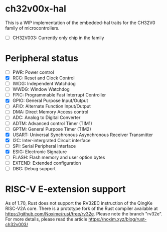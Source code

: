 # ch32v00x-hal

This is a WIP implementation of the embedded-hal traits for the CH32V0 family of microcontrollers.

- [ ] CH32V003: Currently only chip in the family

# Peripheral status

- [ ] PWR: Power control
- [x] RCC: Reset and Clock Control
- [ ] IWDG: Independent Watchdog
- [ ] WWDG: Window Watchdog
- [ ] FPIC: Programmable Fast Interrupt Controller
- [x] GPIO: General Purpose Input/Output
- [ ] AFIO: Alternate Function Input/Output
- [ ] DMA: Direct Memory Access control
- [ ] ADC: Analog to Digital Converter
- [ ] ADTM: Advanced control Timer (TIM1)
- [ ] GPTM: General Purpose Timer (TIM2)
- [x] USART: Universal Synchronous Asynchronous Receiver Transmitter
- [x] I2C: Inter-intergrated Circuit interface
- [ ] SPI: Serial Peripheral Interface
- [x] ESIG: Electronic Signature
- [ ] FLASH: Flash memory and user option bytes
- [ ] EXTEND: Extended configuration
- [ ] DBG: Debug support

# RISC-V E-extension support

As of 1.70, Rust does not support the RV32EC instruction of the QingKe RISC-V2A core. There is a prototype fork of the
Rust compiler available at https://github.com/Noxime/rust/tree/rv32e. Please note the branch "rv32e". For more details,
please read the article https://noxim.xyz/blog/rust-ch32v003/
